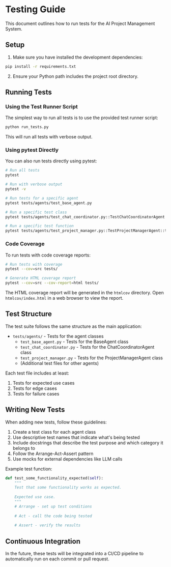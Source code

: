 # Testing Guide

This document outlines how to run tests for the AI Project Management System.

## Setup

1. Make sure you have installed the development dependencies:

```bash
pip install -r requirements.txt
```

2. Ensure your Python path includes the project root directory.

## Running Tests

### Using the Test Runner Script

The simplest way to run all tests is to use the provided test runner script:

```bash
python run_tests.py
```

This will run all tests with verbose output.

### Using pytest Directly

You can also run tests directly using pytest:

```bash
# Run all tests
pytest

# Run with verbose output
pytest -v

# Run tests for a specific agent
pytest tests/agents/test_base_agent.py

# Run a specific test class
pytest tests/agents/test_chat_coordinator.py::TestChatCoordinatorAgent

# Run a specific test function
pytest tests/agents/test_project_manager.py::TestProjectManagerAgent::test_initialization_expected
```

### Code Coverage

To run tests with code coverage reports:

```bash
# Run tests with coverage
pytest --cov=src tests/

# Generate HTML coverage report
pytest --cov=src --cov-report=html tests/
```

The HTML coverage report will be generated in the `htmlcov` directory. Open `htmlcov/index.html` in a web browser to view the report.

## Test Structure

The test suite follows the same structure as the main application:

- `tests/agents/` - Tests for the agent classes
  - `test_base_agent.py` - Tests for the BaseAgent class
  - `test_chat_coordinator.py` - Tests for the ChatCoordinatorAgent class
  - `test_project_manager.py` - Tests for the ProjectManagerAgent class
  - (Additional test files for other agents)

Each test file includes at least:
1. Tests for expected use cases
2. Tests for edge cases
3. Tests for failure cases

## Writing New Tests

When adding new tests, follow these guidelines:

1. Create a test class for each agent class
2. Use descriptive test names that indicate what's being tested
3. Include docstrings that describe the test purpose and which category it belongs to
4. Follow the Arrange-Act-Assert pattern
5. Use mocks for external dependencies like LLM calls

Example test function:

```python
def test_some_functionality_expected(self):
    """
    Test that some functionality works as expected.
    
    Expected use case.
    """
    # Arrange - set up test conditions
    
    # Act - call the code being tested
    
    # Assert - verify the results
```

## Continuous Integration

In the future, these tests will be integrated into a CI/CD pipeline to automatically run on each commit or pull request. 